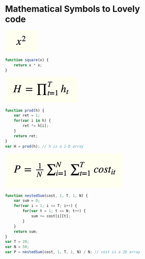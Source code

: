 # Mathematical Symbols to Lovely code

![x square](square.png)
```javascript
function square(x) {
    return x * x;
}
```

![product](prod.png)
```javascript
function prod(h) {
    var ret = 1;
    for(var i in h) {
        ret *= h[i];
    }
    return ret;
}
var H = prod(h); // h is a 1-D array
```
![nested sum](nestedsum.png)
```javascript
function nestedSum(cost, 1, T, 1, N) {
    var sum = 0;
    for(var i = 1; i <= T; i++) {
        for(var t = 1; t <= N; t++) {
            sum += cost[i][t];
        }
    }
    return sum;
}
var T = 20;
var N = 50;
var P = nestedSum(cost, 1, T, 1, N) / N; // cost is a 2D array
```
